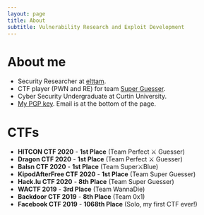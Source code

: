 ```yaml
---
layout: page
title: About
subtitle: Vulnerability Research and Exploit Development
---
```


# About me

* Security Researcher at [elttam](https://www.elttam.com/#team).
* CTF player (PWN and RE) for team [Super Guesser](https://ctftime.org/team/130817).
* Cyber Security Undergraduate at Curtin University.
* [My PGP key](/files/public_key.gpg.txt). Email is at the bottom of the page.

# CTFs

* **HITCON CTF 2020** - **1st Place** (Team Perfect ⚔️ Guesser)
* **Dragon CTF 2020** - **1st Place** (Team Perfect ⚔️ Guesser)
* **Balsn CTF 2020** - **1st Place** (Team Super⚔️Blue)
* **KipodAfterFree CTF 2020** - **1st Place** (Team Super Guesser)
* **Hack.lu CTF 2020** - **8th Place** (Team Super Guesser)
* **WACTF 2019** - **3rd Place** (Team WannaDie)
* **Backdoor CTF 2019** - **8th Place** (Team 0x1)
* **Facebook CTF 2019** - **1068th Place** (Solo, my first CTF ever!)
